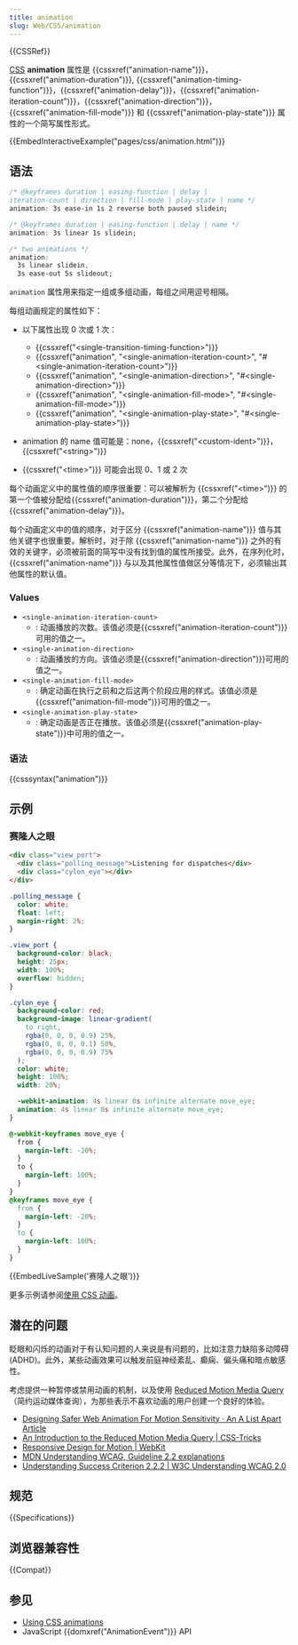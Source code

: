 ```yaml
---
title: animation
slug: Web/CSS/animation
---
```


{{CSSRef}}

[CSS](/zh-CN/docs/Web/CSS) **animation** 属性是 {{cssxref("animation-name")}}，{{cssxref("animation-duration")}}, {{cssxref("animation-timing-function")}}，{{cssxref("animation-delay")}}，{{cssxref("animation-iteration-count")}}，{{cssxref("animation-direction")}}，{{cssxref("animation-fill-mode")}} 和 {{cssxref("animation-play-state")}} 属性的一个简写属性形式。

{{EmbedInteractiveExample("pages/css/animation.html")}}

## 语法

```css
/* @keyframes duration | easing-function | delay |
iteration-count | direction | fill-mode | play-state | name */
animation: 3s ease-in 1s 2 reverse both paused slidein;

/* @keyframes duration | easing-function | delay | name */
animation: 3s linear 1s slidein;

/* two animations */
animation:
  3s linear slidein,
  3s ease-out 5s slideout;
```

`animation` 属性用来指定一组或多组动画，每组之间用逗号相隔。

每组动画规定的属性如下：

- 以下属性出现 0 次或 1 次：

  - {{cssxref("&lt;single-transition-timing-function&gt;")}}
  - {{cssxref("animation", "&lt;single-animation-iteration-count&gt;", "#&lt;single-animation-iteration-count&gt;")}}
  - {{cssxref("animation", "&lt;single-animation-direction&gt;", "#&lt;single-animation-direction&gt;")}}
  - {{cssxref("animation", "&lt;single-animation-fill-mode&gt;", "#&lt;single-animation-fill-mode&gt;")}}
  - {{cssxref("animation", "&lt;single-animation-play-state&gt;", "#&lt;single-animation-play-state&gt;")}}

- animation 的 name 值可能是：none，{{cssxref("&lt;custom-ident&gt;")}}， {{cssxref("&lt;string&gt;")}}
- {{cssxref("&lt;time&gt;")}} 可能会出现 0、1 或 2 次

每个动画定义中的属性值的顺序很重要：可以被解析为 {{cssxref("&lt;time&gt;")}} 的第一个值被分配给{{cssxref("animation-duration")}}，第二个分配给 {{cssxref("animation-delay")}}。

每个动画定义中的值的顺序，对于区分 {{cssxref("animation-name")}} 值与其他关键字也很重要。解析时，对于除 {{cssxref("animation-name")}} 之外的有效的关键字，必须被前面的简写中没有找到值的属性所接受。此外，在序列化时，{{cssxref("animation-name")}} 与以及其他属性值做区分等情况下，必须输出其他属性的默认值。

### Values

- `<single-animation-iteration-count>`
  - : 动画播放的次数。该值必须是{{cssxref("animation-iteration-count")}}可用的值之一。
- `<single-animation-direction>`
  - : 动画播放的方向。该值必须是{{cssxref("animation-direction")}}可用的值之一。
- `<single-animation-fill-mode>`
  - : 确定动画在执行之前和之后这两个阶段应用的样式。该值必须是{{cssxref("animation-fill-mode")}}可用的值之一。
- `<single-animation-play-state>`
  - : 确定动画是否正在播放。该值必须是{{cssxref("animation-play-state")}}中可用的值之一。

### 语法

{{csssyntax("animation")}}

## 示例

### 赛隆人之眼

```html
<div class="view_port">
  <div class="polling_message">Listening for dispatches</div>
  <div class="cylon_eye"></div>
</div>
```

```css
.polling_message {
  color: white;
  float: left;
  margin-right: 2%;
}

.view_port {
  background-color: black;
  height: 25px;
  width: 100%;
  overflow: hidden;
}

.cylon_eye {
  background-color: red;
  background-image: linear-gradient(
    to right,
    rgba(0, 0, 0, 0.9) 25%,
    rgba(0, 0, 0, 0.1) 50%,
    rgba(0, 0, 0, 0.9) 75%
  );
  color: white;
  height: 100%;
  width: 20%;

  -webkit-animation: 4s linear 0s infinite alternate move_eye;
  animation: 4s linear 0s infinite alternate move_eye;
}

@-webkit-keyframes move_eye {
  from {
    margin-left: -20%;
  }
  to {
    margin-left: 100%;
  }
}
@keyframes move_eye {
  from {
    margin-left: -20%;
  }
  to {
    margin-left: 100%;
  }
}
```

{{EmbedLiveSample('赛隆人之眼')}}

更多示例请参阅[使用 CSS 动画](/zh-CN/docs/Web/CSS/CSS_animations/Using_CSS_animations#Examples)。

## 潜在的问题

眨眼和闪烁的动画对于有认知问题的人来说是有问题的，比如注意力缺陷多动障碍 (ADHD)。此外，某些动画效果可以触发前庭神经紊乱、癫痫、偏头痛和暗点敏感性。

考虑提供一种暂停或禁用动画的机制，以及使用 [Reduced Motion Media Query](/zh-CN/docs/Web/CSS/@media/prefers-reduced-motion)（简约运动媒体查询），为那些表示不喜欢动画的用户创建一个良好的体验。

- [Designing Safer Web Animation For Motion Sensitivity · An A List Apart Article](https://alistapart.com/article/designing-safer-web-animation-for-motion-sensitivity)
- [An Introduction to the Reduced Motion Media Query | CSS-Tricks](https://css-tricks.com/introduction-reduced-motion-media-query/)
- [Responsive Design for Motion | WebKit](https://webkit.org/blog/7551/responsive-design-for-motion/)
- [MDN Understanding WCAG, Guideline 2.2 explanations](/zh-CN/docs/Web/Accessibility/Understanding_WCAG/Operable#Guideline_2.2_%E2%80%94_Enough_Time_Provide_users_enough_time_to_read_and_use_content)
- [Understanding Success Criterion 2.2.2 | W3C Understanding WCAG 2.0](https://www.w3.org/TR/UNDERSTANDING-WCAG20/time-limits-pause.html)

## 规范

{{Specifications}}

## 浏览器兼容性

{{Compat}}

## 参见

- [Using CSS animations](/zh-CN/docs/CSS/Tutorials/Using_CSS_animations)
- JavaScript {{domxref("AnimationEvent")}} API
